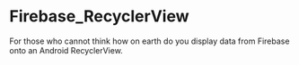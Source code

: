 # Firebase_RecyclerView

For those who cannot think how on earth do you display data from Firebase onto an Android RecyclerView.

